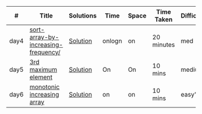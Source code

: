 |  #  |      Title     |   Solutions   | Time          | Space         | Time Taken| Difficulty  | Topic |
|-----|----------------|---------------|---------------|---------------|--------|-------------|------------
| day4 |[sort-array-by-increasing-frequency/](https://leetcode.com/problems/sort-array-by-increasing-frequency/) |  [Solution](./solutions/day4/Solution.java)   | onlogn | on | 20 minutes | med | heaps and sorting 
| day5 |[3rd maximum element](https://leetcode.com/problems/third-maximum-number/) |  [Solution](.//day5/Solution.java)   | On | On | 10 mins | medium | queue 
| day6 |[monotonic increasing array](https://leetcode.com/problems/monotonic-array/) |  [Solution](.//day6/Solution.java)   | on | on | 10 mins | easy' | array 
